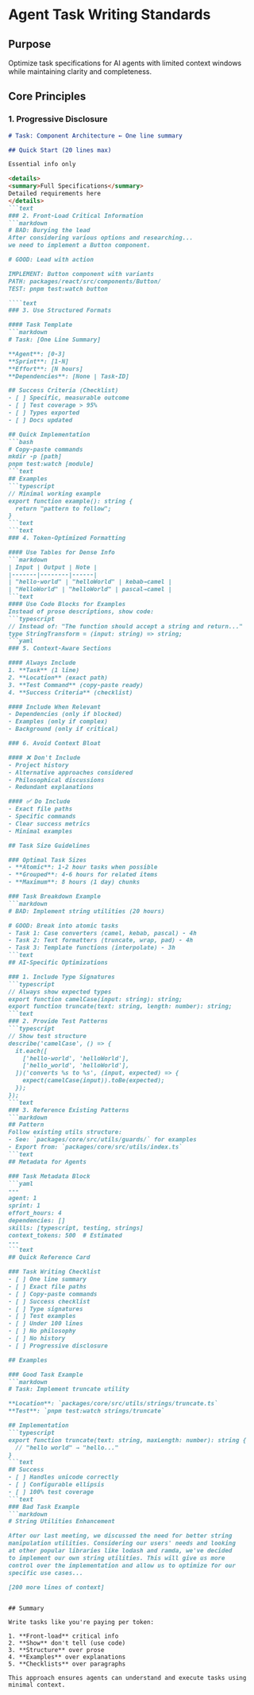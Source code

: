 # Agent Task Writing Standards

## Purpose

Optimize task specifications for AI agents with limited context windows while maintaining clarity and completeness.

## Core Principles

### 1. Progressive Disclosure

````markdown
# Task: Component Architecture ← One line summary

## Quick Start (20 lines max)

Essential info only

<details>
<summary>Full Specifications</summary>
Detailed requirements here
</details>
```text
### 2. Front-Load Critical Information
```markdown
# BAD: Burying the lead
After considering various options and researching...
we need to implement a Button component.

# GOOD: Lead with action

IMPLEMENT: Button component with variants
PATH: packages/react/src/components/Button/
TEST: pnpm test:watch button

````text
### 3. Use Structured Formats

#### Task Template
```markdown
# Task: [One Line Summary]

**Agent**: [0-3]
**Sprint**: [1-N]
**Effort**: [N hours]
**Dependencies**: [None | Task-ID]

## Success Criteria (Checklist)
- [ ] Specific, measurable outcome
- [ ] Test coverage > 95%
- [ ] Types exported
- [ ] Docs updated

## Quick Implementation
```bash
# Copy-paste commands
mkdir -p [path]
pnpm test:watch [module]
```text
## Examples
```typescript
// Minimal working example
export function example(): string {
  return "pattern to follow";
}
```text
```text
### 4. Token-Optimized Formatting

#### Use Tables for Dense Info
```markdown
| Input | Output | Note |
|-------|--------|------|
| "hello-world" | "helloWorld" | kebab→camel |
| "HelloWorld" | "helloWorld" | pascal→camel |
```text
#### Use Code Blocks for Examples
Instead of prose descriptions, show code:
```typescript
// Instead of: "The function should accept a string and return..."
type StringTransform = (input: string) => string;
```yaml
### 5. Context-Aware Sections

#### Always Include
1. **Task** (1 line)
2. **Location** (exact path)
3. **Test Command** (copy-paste ready)
4. **Success Criteria** (checklist)

#### Include When Relevant
- Dependencies (only if blocked)
- Examples (only if complex)
- Background (only if critical)

### 6. Avoid Context Bloat

#### ❌ Don't Include
- Project history
- Alternative approaches considered
- Philosophical discussions
- Redundant explanations

#### ✅ Do Include
- Exact file paths
- Specific commands
- Clear success metrics
- Minimal examples

## Task Size Guidelines

### Optimal Task Sizes
- **Atomic**: 1-2 hour tasks when possible
- **Grouped**: 4-6 hours for related items
- **Maximum**: 8 hours (1 day) chunks

### Task Breakdown Example
```markdown
# BAD: Implement string utilities (20 hours)

# GOOD: Break into atomic tasks
- Task 1: Case converters (camel, kebab, pascal) - 4h
- Task 2: Text formatters (truncate, wrap, pad) - 4h
- Task 3: Template functions (interpolate) - 3h
```text
## AI-Specific Optimizations

### 1. Include Type Signatures
```typescript
// Always show expected types
export function camelCase(input: string): string;
export function truncate(text: string, length: number): string;
```text
### 2. Provide Test Patterns
```typescript
// Show test structure
describe('camelCase', () => {
  it.each([
    ['hello-world', 'helloWorld'],
    ['hello_world', 'helloWorld'],
  ])('converts %s to %s', (input, expected) => {
    expect(camelCase(input)).toBe(expected);
  });
});
```text
### 3. Reference Existing Patterns
```markdown
## Pattern
Follow existing utils structure:
- See: `packages/core/src/utils/guards/` for examples
- Export from: `packages/core/src/utils/index.ts`
```text
## Metadata for Agents

### Task Metadata Block
```yaml
---
agent: 1
sprint: 1
effort_hours: 4
dependencies: []
skills: [typescript, testing, strings]
context_tokens: 500  # Estimated
---
```text
## Quick Reference Card

### Task Writing Checklist
- [ ] One line summary
- [ ] Exact file paths
- [ ] Copy-paste commands
- [ ] Success checklist
- [ ] Type signatures
- [ ] Test examples
- [ ] Under 100 lines
- [ ] No philosophy
- [ ] No history
- [ ] Progressive disclosure

## Examples

### Good Task Example
```markdown
# Task: Implement truncate utility

**Location**: `packages/core/src/utils/strings/truncate.ts`
**Test**: `pnpm test:watch strings/truncate`

## Implementation
```typescript
export function truncate(text: string, maxLength: number): string {
  // "hello world" → "hello..."
}
```text
## Success
- [ ] Handles unicode correctly
- [ ] Configurable ellipsis
- [ ] 100% test coverage
```text
### Bad Task Example
```markdown
# String Utilities Enhancement

After our last meeting, we discussed the need for better string
manipulation utilities. Considering our users' needs and looking
at other popular libraries like lodash and ramda, we've decided
to implement our own string utilities. This will give us more
control over the implementation and allow us to optimize for our
specific use cases...

[200 more lines of context]
````

````

## Summary

Write tasks like you're paying per token:

1. **Front-load** critical info
2. **Show** don't tell (use code)
3. **Structure** over prose
4. **Examples** over explanations
5. **Checklists** over paragraphs

This approach ensures agents can understand and execute tasks using minimal context.
